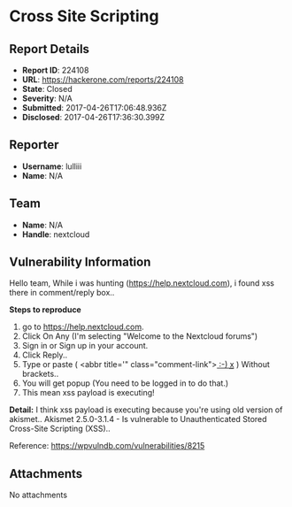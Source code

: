 # Cross Site Scripting

## Report Details
- **Report ID**: 224108
- **URL**: https://hackerone.com/reports/224108
- **State**: Closed
- **Severity**: N/A
- **Submitted**: 2017-04-26T17:06:48.936Z
- **Disclosed**: 2017-04-26T17:36:30.399Z

## Reporter
- **Username**: lulliii
- **Name**: N/A

## Team
- **Name**: N/A
- **Handle**: nextcloud

## Vulnerability Information
Hello team,
While i was hunting (https://help.nextcloud.com), i found xss there in comment/reply box..

**Steps to reproduce**
1. go to https://help.nextcloud.com.
2. Click On Any (I'm selecting "Welcome to the Nextcloud forums")
3. Sign in or Sign up in your account.
4. Click Reply..
5. Type or paste ( <abbr title='" class="comment-link"><a href='
href="'> :-) <abbr title='" ' class="<script>alert(document.cookie)</script>">x</abbr></a> ) Without brackets..
6. You will get popup (You need to be logged in to do that.)
7. This mean xss payload is executing!

**Detail:**
I think xss payload is executing because you're using old version of akismet..
Akismet 2.5.0-3.1.4 - Is vulnerable to  Unauthenticated Stored Cross-Site Scripting (XSS).. 

Reference: https://wpvulndb.com/vulnerabilities/8215

## Attachments
No attachments
